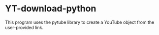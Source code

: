 # YT-download-python
This program uses the pytube library to create a YouTube object from the user-provided link.
